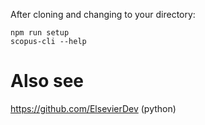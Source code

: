 After cloning and changing to your directory:
```
npm run setup
scopus-cli --help
```



# Also see

https://github.com/ElsevierDev (python)